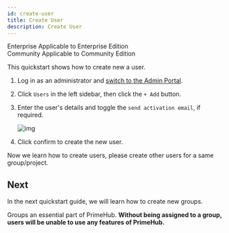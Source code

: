 ```yaml
---
id: create-user
title: Create User
description: Create User
---
```


<div class="label-sect">
  <div class="ee-only tooltip">Enterprise
    <span class="tooltiptext">Applicable to Enterprise Edition</span>
  </div>
  <div class="ce-only tooltip">Community
    <span class="tooltiptext">Applicable to Community Edition</span>
  </div>
</div>

This quickstart shows how to create new a user.

1. Log in as an administrator and [switch to the Admin Portal](login-portal-admin).

2. Click `Users` in the left sidebar, then click the `+ Add` button.

3. Enter the user's details and toggle the `send activation email`, if required.

    ![img](assets/qs-create-user_v3.png)

4. Click confirm to create the new user.


Now we learn how to create users, please create other users for a same group/project.

## Next

In the next quickstart guide, we will learn how to create new groups.

Groups an essential part of PrimeHub. **Without being assigned to a group, users will be unable to use any features of PrimeHub.**


